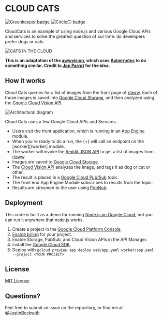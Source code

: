 # CLOUD CATS

[![Greenkeeper badge](https://badges.greenkeeper.io/JustinBeckwith/cloudcats.svg)](https://greenkeeper.io/)
[![CircleCI badge](https://circleci.com/gh/JustinBeckwith/cloudcats/tree/master.svg?style=shield)](https://circleci.com/gh/JustinBeckwith/cloudcats/tree/master)

CloudCats is an example of using node.js and various Google Cloud APIs and services to solve the greatest question of our time:  do developers prefer dogs or cats.

![CATS IN THE CLOUD][screenshot]

__This is an adaptation of the [awwvision][awwvision], which uses [Kubernetes][kubernetes] to do something similar.  Credit to [Jon Parrot][jon] for the idea.__

## How it works

Cloud Cats queries for a list of images from the front page of [r/aww][raww].  Each of those images is saved into [Google Cloud Storage][storage], and then analyzed using the [Google Cloud Vision API][vision].

![Architectural diagram][how-it-works]

Cloud Cats uses a few Google Cloud APIs and Services.

- Users visit the front application, which is running in an [App Engine][appengine] module.
- When you're ready to do a run, the {+} will call an endpoint on the [worker][/worker] module.
- The worker will invoke the [Reddit JSON API][reddit] to get a list of images from [r/aww][raww].
- Images are saved to [Google Cloud Storage][storage].
- The [Cloud Vision API][vision] analyzes the image, and tags it as dog or cat or other.
- The result is placed in a [Google Cloud Pub/Sub][pubsub] topic.
- The front end App Engine Module subscribes to results from the topic.
- Results are streamed to the user using [PubNub][pubnub].


## Deployment

This code is built as a demo for running [Node.js on Google Cloud](https://cloud.google.com/nodejs), but you can run it anywhere that node.js works.

1. Create a project in the [Google Cloud Platform Console](https://console.cloud.google.com/).
1. [Enable billing](https://console.cloud.google.com/project/_/settings) for your project.
1. Enable Storage, PubSub, and Cloud Vision APIs in the API Manager.
1. Install the [Google Cloud SDK](https://cloud.google.com/sdk/).
1. Deploy with `gcloud preview app deploy web/app.yaml worker/app.yaml --project <YOUR PROJECT>`


## License
[MIT License](LICENSE.md)

## Questions?
Feel free to submit an issue on the repository, or find me at [@JustinBeckwith](http://twitter.com/JustinBeckwith)

[awwvision]: https://github.com/GoogleCloudPlatform/cloud-vision/tree/master/python/awwvision
[kubernetes]: http://kubernetes.io/
[jon]: https://github.com/jonparrott
[screenshot]: http://i.imgur.com/lzR8TDn.jpg
[how-it-works]: http://i.imgur.com/46Ilm2D.png
[appengine]: https://cloud.google.com/appengine/
[raww]: https://www.reddit.com/r/aww
[storage]: https://cloud.google.com/storage/
[vision]: https://cloud.google.com/vision/
[reddit]: https://github.com/reddit/reddit/wiki/JSON
[pubsub]: https://cloud.google.com/pubsub/
[pubnub]: https://www.pubnub.com/

